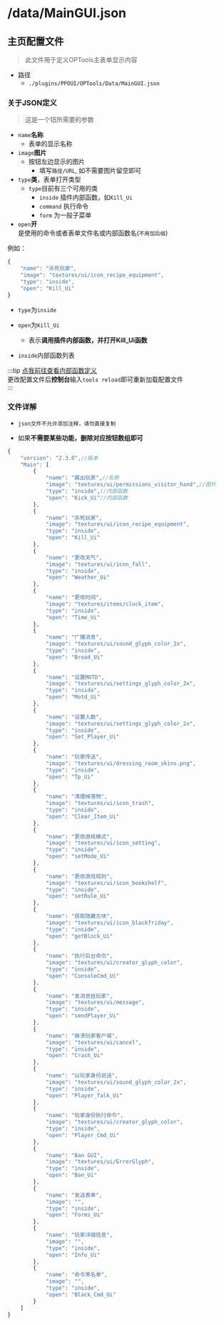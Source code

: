 # /data/MainGUI.json

## 主页配置文件

> 此文件用于定义OPTools主表单显示内容

- 路径
  - `./plugins/PPOUI/OPTools/Data/MainGUI.json`

### 关于JSON定义

> 这是一个钮所需要的参数

- `name`**名称**
  - 表单的显示名称
- `image`**图片**
  - 按钮左边显示的图片
    - 填写`路径/URL`, 如不需要图片留空即可
- `type`**类**，表单打开类型
  - `type`目前有三个可用的类
    - `inside`
        插件内部函数，如`Kill_Ui`
    - `command`
        执行命令
    - `form`
        为一般子菜单
- `open`**开**  
    是使用的命令或者表单文件名或内部函数名(`不用加后缀`)

例如：

```js
{
    "name": "杀死玩家",
    "image": "textures/ui/icon_recipe_equipment",
    "type": "inside",
    "open": "Kill_Ui"
}
```

- `type`为`inside`
- `open`为`Kill_Ui`
  - 表示**调用插件内部函数，并打开Kill_Ui函数**

- `inside`内部函数列表

:::tip
[点我前往查看内部函数定义](../README)  
更改配置文件后**控制台**输入`tools reload`即可重新加载配置文件  
:::

### 文件详解

- `json文件不允许添加注释，请勿直接复制`  

- 如果**不需要某些功能，删除对应按钮数组即可**

```js
{
    "version": "2.3.0",//版本
    "Main": [
        {
            "name": "踢出玩家",//名称
            "image": "textures/ui/permissions_visitor_hand",//图片
            "type": "inside",//内部函数
            "open": "Kick_Ui"//内部函数
        },
        {
            "name": "杀死玩家",
            "image": "textures/ui/icon_recipe_equipment",
            "type": "inside",
            "open": "Kill_Ui"
        },
        {
            "name": "更改天气",
            "image": "textures/ui/icon_fall",
            "type": "inside",
            "open": "Weather_Ui"
        },
        {
            "name": "更改时间",
            "image": "textures/items/clock_item",
            "type": "inside",
            "open": "Time_Ui"
        },
        {
            "name": "广播消息",
            "image": "textures/ui/sound_glyph_color_2x",
            "type": "inside",
            "open": "Broad_Ui"
        },
        {
            "name": "设置MOTD",
            "image": "textures/ui/settings_glyph_color_2x",
            "type": "inside",
            "open": "Motd_Ui"
        },
        {
            "name": "设置人数",
            "image": "textures/ui/settings_glyph_color_2x",
            "type": "inside",
            "open": "Set_Player_Ui"
        },
        {
            "name": "玩家传送",
            "image": "textures/ui/dressing_room_skins.png",
            "type": "inside",
            "open": "Tp_Ui"
        },
        {
            "name": "清理掉落物",
            "image": "textures/ui/icon_trash",
            "type": "inside",
            "open": "Clear_Item_Ui"
        },
        {
            "name": "更改游戏模式",
            "image": "textures/ui/icon_setting",
            "type": "inside",
            "open": "setMode_Ui"
        },
        {
            "name": "更改游戏规则",
            "image": "textures/ui/icon_bookshelf",
            "type": "inside",
            "open": "setRule_Ui"
        },
        {
            "name": "获取隐藏方块",
            "image": "textures/ui/icon_blackfriday",
            "type": "inside",
            "open": "getBlock_Ui"
        },
        {
            "name": "执行后台命令",
            "image": "textures/ui/creator_glyph_color",
            "type": "inside",
            "open": "ConsoleCmd_Ui"
        },
        {
            "name": "发消息给玩家",
            "image": "textures/ui/message",
            "type": "inside",
            "open": "sendPlayer_Ui"
        },
        {
            "name": "崩溃玩家客户端",
            "image": "textures/ui/cancel",
            "type": "inside",
            "open": "Crash_Ui"
        },
        {
            "name": "以玩家身份说话",
            "image": "textures/ui/sound_glyph_color_2x",
            "type": "inside",
            "open": "Player_Talk_Ui"
        },
        {
            "name": "玩家身份执行命令",
            "image": "textures/ui/creator_glyph_color",
            "type": "inside",
            "open": "Player_Cmd_Ui"
        },
        {
            "name": "Ban GUI",
            "image": "textures/ui/ErrorGlyph",
            "type": "inside",
            "open": "Ban_Ui"
        },
        {
            "name": "发送表单",
            "image": "",
            "type": "inside",
            "open": "Forms_Ui"
        },
        {
            "name": "玩家详细信息",
            "image": "",
            "type": "inside",
            "open": "Info_Ui"
        },
        {
            "name": "命令黑名单",
            "image": "",
            "type": "inside",
            "open": "Black_Cmd_Ui"
        }
    ]
}
```
